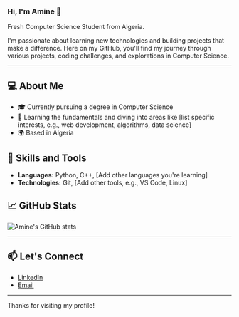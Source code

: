 ### Hi, I'm Amine 👋
Fresh Computer Science Student from Algeria.

I'm passionate about learning new technologies and building projects that make a difference. Here on my GitHub, you'll find my journey through various projects, coding challenges, and explorations in Computer Science.

---

## 💻 About Me

- 🎓 Currently pursuing a degree in Computer Science
- 🌱 Learning the fundamentals and diving into areas like [list specific interests, e.g., web development, algorithms, data science]
- 🌍 Based in Algeria

## 🌟 Skills and Tools

- **Languages:** Python, C++, [Add other languages you're learning]
- **Technologies:** Git, [Add other tools, e.g., VS Code, Linux]

## 📈 GitHub Stats

![Amine's GitHub stats](https://github.com/BekoulAmine)

---

## 📫 Let's Connect

- [LinkedIn](https://www.linkedin.com/in/mohamed-amine-bekoul)
- [Email](nm_bekoul@esi.dz)

---

Thanks for visiting my profile!
